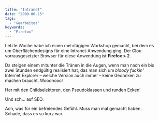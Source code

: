 ```yaml
---
title: "Intranet"
date: "2009-06-15"
tags:
  - "Gearbeitet"
keywords:
  - "Firefox"
---
```


Letzte Woche habe ich einen mehrtägigen Workshop gemacht, bei dem es um Oberflächendesigns für eine Intranet-Anwendung ging. Der Clou: vorrausgesetzter Browser für diese Anwendung ist **Firefox > 2**.

Da steigen einem mitunter die Tränen in die Augen, wenn man nach ein bis zwei Stunden endgültig realisiert hat, das man sich um _bloody fuckin'_ Internet Explorer – welche Version auch immer – keine Gedanken zu machen braucht. Wooohooo!

Her mit den Childselektoren, den Pseudoklassen und runden Ecken!

Und sch… auf SEO.

Ach, was für ein befreiendes Gefühl. Muss man mal gemacht haben. Schade, dass es so kurz war.
